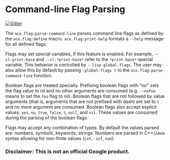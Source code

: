 # Command-line Flag Parsing

[![Gitter](https://badges.gitter.im/qitab/community.svg)](https://gitter.im/qitab/community?utm_source=badge&utm_medium=badge&utm_campaign=pr-badge)

The `ace.flag:parse-command-line` parses command line flags as defined by the
`ace.flag:define` macro. `ace.flag:print-help` formats a `--help` message for
all defined flags.

Flags may set special variables, if this feature is enabled. For example,
`--cl:print-base` and `--cl:*print-base*` refer to the `*print-base*` special
variable. This behavior is controlled by `--lisp-global-flags`.  The user may
also allow this by default by passing `:global-flags t` to the
`ace.flag:parse-command-line` function.

Boolean flags are treated specially. Prefixing boolean flags with "no" sets the
flag value to nil and no other arguments are consumed (e.g. `--nofoo` means to
set the `foo` flag to nil). Boolean flags that are not followed by value
arguments (that is, arguments that are not prefixed with dash) are set to `t`
and no more argument are consumed. Boolean flags also accept explicit values:
`yes`, `no`, `true`, `false`, `t`, `null`, and `nil`. These values are consumed
during the parsing of the boolean flags.

Flags may accept any combination of types.  By default the values parsed are:
numbers, symbols, keywords, strings.  Numbers are parsed in C++/Java syntax
allowing for non-finite values (`inf`, `-inf`, `nan`).

### Disclaimer: This is not an official Google product.
